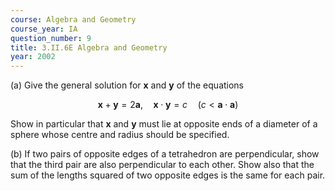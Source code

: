 ```yaml
---
course: Algebra and Geometry
course_year: IA
question_number: 9
title: 3.II.6E Algebra and Geometry
year: 2002
---
```



(a) Give the general solution for $\mathbf{x}$ and $\mathbf{y}$ of the equations

$$\mathbf{x}+\mathbf{y}=2 \mathbf{a}, \quad \mathbf{x} \cdot \mathbf{y}=c \quad(c<\mathbf{a} \cdot \mathbf{a})$$

Show in particular that $\mathbf{x}$ and $\mathbf{y}$ must lie at opposite ends of a diameter of a sphere whose centre and radius should be specified.

(b) If two pairs of opposite edges of a tetrahedron are perpendicular, show that the third pair are also perpendicular to each other. Show also that the sum of the lengths squared of two opposite edges is the same for each pair.